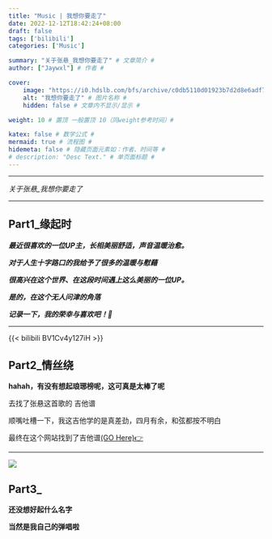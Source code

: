 ```yaml
---
title: "Music | 我想你要走了"
date: 2022-12-12T18:42:24+08:00
draft: false
tags: ['bilibili']
categories: ['Music']

summary: "关于张悬_我想你要走了" # 文章简介 #
author: ["Jaywxl"] # 作者 #

cover:
    image: "https://i0.hdslb.com/bfs/archive/c0db5110d01923b7d2d8e6adf71f54c691bd9f1f.jpg@672w_378h_1c_!web-space-upload-video.avif" # 图片链接 #
    alt: "我想你要走了" # 图片名称 #
    hidden: false # 文章内不显示/显示 #

weight: 10 # 置顶 一般置顶 10（同weight参考时间）#

katex: false # 数学公式 #
mermaid: true # 流程图 #
hidemeta: false # 隐藏页面元素如：作者、时间等 #
# description: "Desc Text." # 单页面标题 #
---
```



***

*关于张悬_我想你要走了*

***

## Part1_缘起时

***最近很喜欢的一位UP主，长相美丽舒适，声音温暖治愈。***

***对于人生十字路口的我给予了很多的温暖与慰藉***

***很高兴在这个世界、在这段时间遇上这么美丽的一位UP。***

***是的，在这个无人问津的角落***

***记录一下，我的荣幸与喜欢吧！🤣***

***

{{< bilibili BV1Cv4y127iH >}}

## Part2_情丝绕

**hahah，有没有想起琅琊榜呢，这可真是太棒了呢**

去找了张悬这首歌的 吉他谱

顺嘴吐槽一下，我这吉他学的是真差劲，四月有余，和弦都按不明白

最终在这个网站找到了吉他谱[(GO Here)👉](https://www.flybuxiu.com/521.html)

***

<img src="https://m.360buyimg.com/babel/jfs/t1/161698/8/33617/90581/63976503E5ef0a9f0/9d4441bc33d32696.jpg">

## Part3_

**还没想好起什么名字**

**当然是我自己的弹唱啦**




